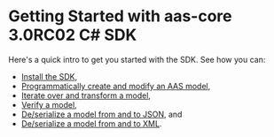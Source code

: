 # Getting Started with aas-core 3.0RC02 C# SDK

Here's a quick intro to get you started with the SDK.
See how you can:

* [Install the SDK](install.md),
* [Programmatically create and modify an AAS model](create.md),
* [Iterate over and transform a model](iterate_and_transform.md),
* [Verify a model](verify.md),
* [De/serialize a model from and to JSON](jsonize.md), and
* [De/serialize a model from and to XML](xmlize.md).
